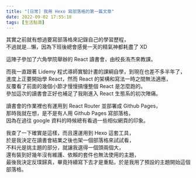 ```yaml
---
title: "[日常] 我用 Hexo 寫部落格的第一篇文章"
date: 2022-09-02 17:55:18
tags: [生活點滴]
---
```


其實之前就有想過要寫部落格來記錄自己的學習歷程，  
不過就是...懶，因為下班後總會感覺一天的精氣神都耗盡了 XD

這陣子參加了六角學院舉辦的 React 讀書會，由校長洧杰來教課。

<!-- more -->

而我一直跟著 Lidemy 程式導師實驗計畫的課綱自學，到現在也差不多半年了，  
進度上正要開始學 React，然而 React 的架構和寫法一時之間無法適應，  
反覆看了前面的幾個小節才慢慢搞懂整個 React 是怎麼跑的。  
參加這次的讀書會正好也補足了我剛進入 React 生態系的初次陣痛。

讀書會的作業裡也有運用到 React Router 並部署成 Github Pages，  
那時我就在想，是不是有人用 Github Pages 寫部落格，  
因為在過往 google 資料的時候總有看過一些相似網頁的印象。

我查了一下確實是這樣，而且還運用到 Hexo 這套工具，  
於是我決定在讀書會結業之後也架一個部落格來試試看，  
不料光是挑主題的部分，就讓我選得一個頭兩個大，  
還有裝到好幾年沒有維護、依賴的套件也無法使用的主題，  
最後我決定反璞歸真，畢竟持續寫下去才是重點，於是我用了預設的主題開始這個部落格。